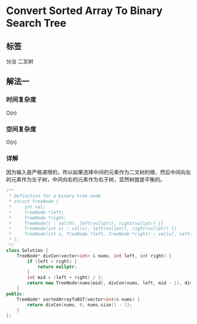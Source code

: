 # Convert Sorted Array To Binary Search Tree

## 标签
分治
二叉树

## 解法一

### 时间复杂度
O(n)

### 空间复杂度
O(n)

### 详解
因为输入是严格递增的，所以如果选择中间的元素作为二叉树的根，然后中间向左的元素作为左子树，中间向右的元素作为右子树，显然树就是平衡的。

```c++
/**
 * Definition for a binary tree node.
 * struct TreeNode {
 *     int val;
 *     TreeNode *left;
 *     TreeNode *right;
 *     TreeNode() : val(0), left(nullptr), right(nullptr) {}
 *     TreeNode(int x) : val(x), left(nullptr), right(nullptr) {}
 *     TreeNode(int x, TreeNode *left, TreeNode *right) : val(x), left(left), right(right) {}
 * };
 */
class Solution {
    TreeNode* divCon(vector<int> & nums, int left, int right) {
        if (left > right) {
            return nullptr;
        }
        int mid = (left + right) / 2;
        return new TreeNode(nums[mid], divCon(nums, left, mid - 1), divCon(nums, mid + 1, right));
    }
public:
    TreeNode* sortedArrayToBST(vector<int>& nums) {
        return divCon(nums, 0, nums.size() - 1);
    }
};
```

